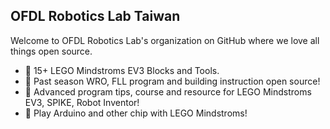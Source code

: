 <!--![](https://github.com/microsoft/.github/raw/main/images/open-at-microsoft.png)-->
## OFDL Robotics Lab Taiwan

Welcome to OFDL Robotics Lab's organization on GitHub where we love all things open source.

* 💠 15+ LEGO Mindstroms EV3 Blocks and Tools. 
* 🏅 Past season WRO, FLL program and building instruction open source!
* 📖 Advanced program tips, course and resource for LEGO Mindstroms EV3, SPIKE, Robot Inventor!
* 🔨 Play Arduino and other chip with LEGO Mindstroms!

<!--[Read our story](https://www.ibm.com/opensource/story/)-->
